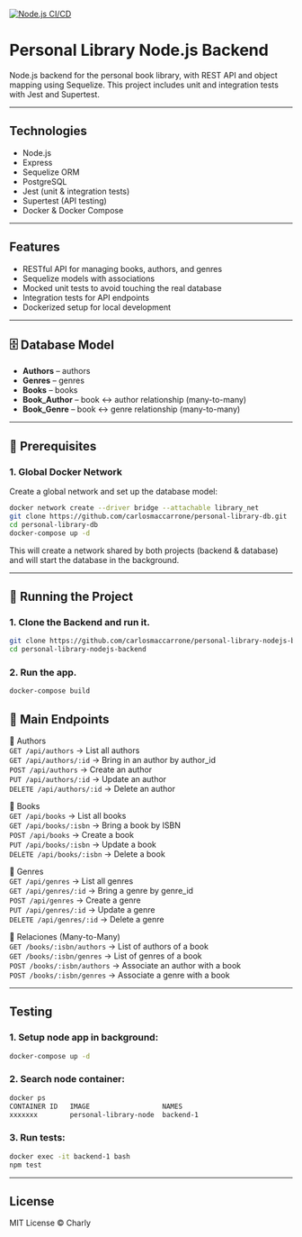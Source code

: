 [![Node.js CI/CD](https://github.com/carlosmaccarrone/personal-library-nodejs-backend/actions/workflows/ci.yml/badge.svg)](https://github.com/carlosmaccarrone/personal-library-nodejs-backend/actions/workflows/ci.yml)

# Personal Library Node.js Backend

Node.js backend for the personal book library, with REST API and object mapping using Sequelize. This project includes unit and integration tests with Jest and Supertest.

---

## Technologies
- Node.js
- Express
- Sequelize ORM
- PostgreSQL
- Jest (unit & integration tests)
- Supertest (API testing)
- Docker & Docker Compose

---

## Features
- RESTful API for managing books, authors, and genres
- Sequelize models with associations
- Mocked unit tests to avoid touching the real database
- Integration tests for API endpoints
- Dockerized setup for local development

---

## 🗄️ Database Model

- **Authors** – authors
- **Genres** – genres
- **Books** – books
- **Book_Author** – book ↔ author relationship (many-to-many)
- **Book_Genre** – book ↔ genre relationship (many-to-many)

---

## 🔗 Prerequisites

### 1. Global Docker Network

Create a global network and set up the database model:
```bash
docker network create --driver bridge --attachable library_net
git clone https://github.com/carlosmaccarrone/personal-library-db.git
cd personal-library-db
docker-compose up -d
```
This will create a network shared by both projects (backend & database) and will start the database in the background.

---

## 🚀 Running the Project

### 1. Clone the Backend and run it.

```bash
git clone https://github.com/carlosmaccarrone/personal-library-nodejs-backend.git
cd personal-library-nodejs-backend
```

### 2. Run the app.
```bash
docker-compose build
```

## 📖 Main Endpoints  

🔹 Authors  
	`GET /api/authors` → List all authors  
	`GET /api/authors/:id` → Bring in an author by author_id  
	`POST /api/authors` → Create an author  
	`PUT /api/authors/:id` → Update an author  
	`DELETE /api/authors/:id` → Delete an author  

🔹 Books  
	`GET /api/books` → List all books  
	`GET /api/books/:isbn` → Bring a book by ISBN  
	`POST /api/books` → Create a book  
	`PUT /api/books/:isbn` → Update a book  
	`DELETE /api/books/:isbn` → Delete a book  

🔹 Genres  
	`GET /api/genres` → List all genres  
	`GET /api/genres/:id` → Bring a genre by genre_id  
	`POST /api/genres` → Create a genre  
	`PUT /api/genres/:id` → Update a genre  
	`DELETE /api/genres/:id` → Delete a genre  

🔹 Relaciones (Many-to-Many)  
	`GET /books/:isbn/authors` → List of authors of a book  
	`GET /books/:isbn/genres` → List of genres of a book  
	`POST /books/:isbn/authors` → Associate an author with a book  
	`POST /books/:isbn/genres` → Associate a genre with a book  

---

## Testing

### 1. Setup node app in background:
```bash
docker-compose up -d
```

### 2. Search node container:
```bash
docker ps
CONTAINER ID   IMAGE                  NAMES
xxxxxxx        personal-library-node  backend-1
```

### 3. Run tests:
```bash
docker exec -it backend-1 bash
npm test
```

---

## License

MIT License © Charly
